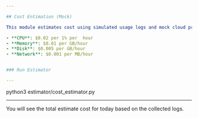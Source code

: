 ```yaml
---

## Cost Entimation (Mock)

This module estimates cost using simulated usage logs and mock cloud pricing:

- **CPU**: $0.02 per 1% per  hour
- **Memory**: $0.01 per GB/hour
- **Disk**: $0.005 per GB/hour
- **Network**: $0.001 per MB/hour


### Run Estimator

---
```

python3 estimator/cost_estimator.py

---

You will see the total estimate cost for today based on the collected logs.
